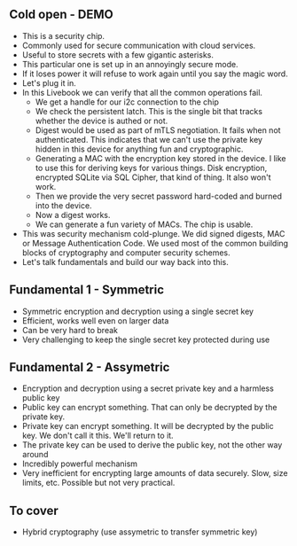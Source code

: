 
## Cold open - DEMO

- This is a security chip.
- Commonly used for secure communication with cloud services.
- Useful to store secrets with a few gigantic asterisks.
- This particular one is set up in an annoyingly secure mode.
- If it loses power it will refuse to work again until you say the magic word.
- Let's plug it in.
- In this Livebook we can verify that all the common operations fail.
	- We get a handle for our i2c connection to the chip
	- We check the persistent latch. This is the single bit that tracks whether the device is authed or not.
	- Digest would be used as part of mTLS negotiation. It fails when not authenticated. This indicates that we can't use the private key hidden in this device for anything fun and cryptographic.
	- Generating a MAC with the encryption key stored in the device. I like to use this for deriving keys for various things. Disk encryption, encrypted SQLite via SQL Cipher, that kind of thing. It also won't work.
	- Then we provide the very secret password hard-coded and burned into the device.
	- Now a digest works.
	- We can generate a fun variety of MACs. The chip is usable.
- This was security mechanism cold-plunge. We did signed digests, MAC or Message Authentication Code. We used most of the common building blocks of cryptography and computer security schemes.
- Let's talk fundamentals and build our way back into this.

## Fundamental 1 - Symmetric

- Symmetric encryption and decryption using a single secret key
- Efficient, works well even on larger data
- Can be very hard to break
- Very challenging to keep the single secret key protected during use

## Fundamental 2 - Assymetric

- Encryption and decryption using a secret private key and a harmless public key
- Public key can encrypt something. That can only be decrypted by the private key.
- Private key can encrypt something. It will be decrypted by the public key. We don't call it this. We'll return to it.
- The private key can be used to derive the public key, not the other way around
- Incredibly powerful mechanism
- Very inefficient for encrypting large amounts of data securely. Slow, size limits, etc. Possible but not very practical.

## To cover

- Hybrid cryptography (use assymetric to transfer symmetric key)